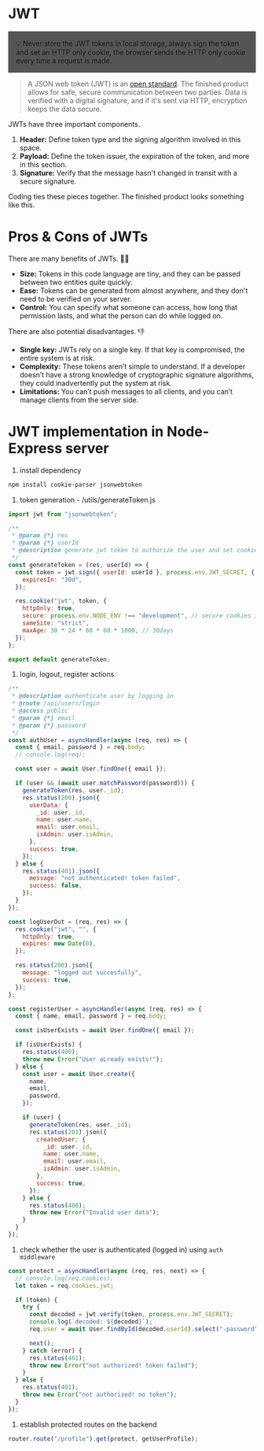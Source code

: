 # JWT

<aside style="padding: 16px; background-color: #555">
💡 Never store the JWT tokens in local storage, always sign the token and set an HTTP only cookie, the browser sends the HTTP only cookie every time a request is made.

</aside>

> A JSON web token (JWT) is an [open standard](https://tools.ietf.org/html/rfc7519). The finished product allows for safe, secure communication between two parties. Data is verified with a digital signature, and if it's sent via HTTP, encryption keeps the data secure.

JWTs have three important components.

1. **Header:** Define token type and the signing algorithm involved in this space.
2. **Payload:** Define the token issuer, the expiration of the token, and more in this section.
3. **Signature:** Verify that the message hasn't changed in transit with a secure signature.

Coding ties these pieces together. The finished product looks something like this.

# Pros & Cons of JWTs

There are many benefits of JWTs. 👍🏻

- **Size:** Tokens in this code language are tiny, and they can be passed between two entities quite quickly.
- **Ease:** Tokens can be generated from almost anywhere, and they don't need to be verified on your server.
- **Control:** You can specify what someone can access, how long that permission lasts, and what the person can do while logged on.

There are also potential disadvantages. 👎

- **Single key:** JWTs rely on a single key. If that key is compromised, the entire system is at risk.
- **Complexity:** These tokens aren’t simple to understand. If a developer doesn’t have a strong knowledge of cryptographic signature algorithms, they could inadvertently put the system at risk.
- **Limitations:** You can’t push messages to all clients, and you can’t manage clients from the server side.

# JWT implementation in Node-Express server

1. install dependency

```bash
npm install cookie-parser jsonwebtoken
```

1. token generation - /utils/generateToken.js

```jsx
import jwt from "jsonwebtoken";

/**
 * @param {*} res
 * @param {*} userId
 * @description generate jwt token to authorize the user and set cookie for 30days
 */
const generateToken = (res, userId) => {
  const token = jwt.sign({ userId: userId }, process.env.JWT_SECRET, {
    expiresIn: "30d",
  });

  res.cookie("jwt", token, {
    httpOnly: true,
    secure: process.env.NODE_ENV !== "development", // secure cookies in production
    sameSite: "strict",
    maxAge: 30 * 24 * 60 * 60 * 1000, // 30days
  });
};

export default generateToken;
```

1. login, logout, register actions

```jsx
/**
 * @description authenticate user by logging in
 * @route /api/users/login
 * @access public
 * @param {*} email
 * @param {*} password
 */
const authUser = asyncHandler(async (req, res) => {
  const { email, password } = req.body;
  // console.log(req);

  const user = await User.findOne({ email });

  if (user && (await user.matchPassword(password))) {
    generateToken(res, user._id);
    res.status(200).json({
      userData: {
        _id: user._id,
        name: user.name,
        email: user.email,
        isAdmin: user.isAdmin,
      },
      success: true,
    });
  } else {
    res.status(401).json({
      message: "not authenticated! token failed",
      success: false,
    });
  }
});
```

```jsx
const logUserOut = (req, res) => {
  res.cookie("jwt", "", {
    httpOnly: true,
    expires: new Date(0),
  });

  res.status(200).json({
    message: "logged out succesfully",
    success: true,
  });
};
```

```jsx
const registerUser = asyncHandler(async (req, res) => {
  const { name, email, password } = req.body;

  const isUserExists = await User.findOne({ email });

  if (isUserExists) {
    res.status(400);
    throw new Error("User aLready exists!");
  } else {
    const user = await User.create({
      name,
      email,
      password,
    });

    if (user) {
      generateToken(res, user._id);
      res.status(201).json({
        createdUser: {
          _id: user._id,
          name: user.name,
          email: user.email,
          isAdmin: user.isAdmin,
        },
        success: true,
      });
    } else {
      res.status(400);
      throw new Error("Invalid user data");
    }
  }
});
```

1. check whether the user is authenticated (logged in) using `auth middleware`

```jsx
const protect = asyncHandler(async (req, res, next) => {
  // console.log(req.cookies);
  let token = req.cookies.jwt;

  if (token) {
    try {
      const decoded = jwt.verify(token, process.env.JWT_SECRET);
      console.log(`decoded: ${decoded}`);
      req.user = await User.findById(decoded.userId).select("-password");

      next();
    } catch (error) {
      res.status(401);
      throw new Error("not authorized! token failed");
    }
  } else {
    res.status(401);
    throw new Error("not authorized! no token");
  }
});
```

1. establish protected routes on the backend

```jsx
router.route("/profile").get(protect, getUserProfile);
```